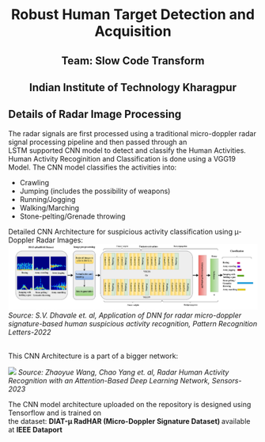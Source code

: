 <h1><center>Robust Human Target Detection and Acquisition</center></h1>
<h2><center>Team: Slow Code Transform</center></h2>
<h2><center>Indian Institute of Technology Kharagpur</center></h2>

<h2> Details of Radar Image Processing </h2>
The radar signals are first processed using a traditional micro-doppler radar signal processing pipeline and then passed through an 
<br>LSTM supported CNN model to detect and classify the Human Activities. Human Activity Recoginition and Classification is done using a VGG19 Model. The CNN model classifies the activities into:

<UL>
  <li>Crawling</li>
  <li>Jumping (includes the possibility of weapons)</li>
  <li>Running/Jogging</li>
  <li>Walking/Marching</li>
  <li>Stone-pelting/Grenade throwing</li>
</UL>

Detailed CNN Architecture for suspicious activity classification using μ-Doppler Radar Images:
<img src = "https://github.com/zaid-24/College-Work/blob/main/Radar%20Image%20Processing/images/classification%20model.png">
<i>Source: S.V. Dhavale et. al, Application of DNN for radar micro-doppler signature-based human
suspicious activity recognition, Pattern Recognition Letters-2022</i>

<br> This CNN Architecture is a part of a bigger network:

<img src = "Radar Image Processing/images/pipeline">
<i>Source: Zhaoyue Wang, Chao Yang et. al, Radar Human Activity Recognition with an Attention-Based
Deep Learning Network, Sensors-2023</i>

The CNN model architecture uploaded on the repository is designed using <a src="https://www.tensorflow.org/">Tensorflow</a> and is trained on
<br> the dataset: <a src = "https://ieee-dataport.org/documents/diat-%CE%BCradhar-radar-micro-doppler-signature-dataset-human-suspicious-activity-recognition"> <b>DIAT-μ RadHAR (Micro-Doppler Signature Dataset) </b> </a> available at <a src="https://ieee-dataport.org/"> <b>IEEE Dataport </b> </a> 
